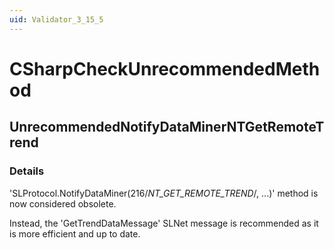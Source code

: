 ```yaml
---
uid: Validator_3_15_5
---
```


# CSharpCheckUnrecommendedMethod

## UnrecommendedNotifyDataMinerNTGetRemoteTrend

<!-- Description, Properties, ... sections are auto-generated. -->
<!-- REPLACE ME AUTO-GENERATION -->

### Details

'SLProtocol.NotifyDataMiner(216/*NT_GET_REMOTE_TREND*/, ...)' method is now considered obsolete.

Instead, the 'GetTrendDataMessage' SLNet message is recommended as it is more efficient and up to date.

<!-- Uncomment to add example code -->
<!--### Example code-->
